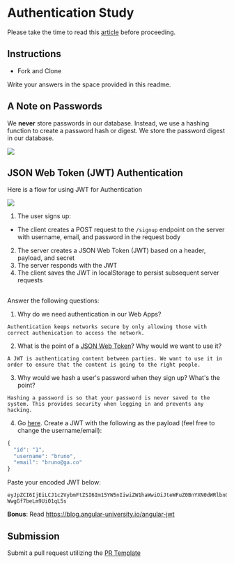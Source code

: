 # Authentication Study

Please take the time to read this [article](https://medium.com/ag-grid/a-plain-english-introduction-to-json-web-tokens-jwt-what-it-is-and-what-it-isnt-8076ca679843) before proceeding.

## Instructions

- Fork and Clone

Write your answers in the space provided in this readme.

## A Note on Passwords

We **never** store passwords in our database. Instead, we use a hashing function to create a password hash or digest. We store the password digest in our database.

![](password_digest.jpeg)

## JSON Web Token (JWT) Authentication

Here is a flow for using JWT for Authentication

![](jwt.jpeg)

1. The user signs up:

- The client creates a POST request to the `/signup` endpoint on the server with username, email, and password in the request body

2. The server creates a JSON Web Token (JWT) based on a header, payload, and secret
3. The server responds with the JWT
4. The client saves the JWT in localStorage to persist subsequent server requests

##

Answer the following questions:

1. Why do we need authentication in our Web Apps?

```
Authentication keeps networks secure by only allowing those with correct authenication to access the network.
```

2. What is the point of a [JSON Web Token](https://jwt.io/introduction)? Why would we want to use it?

```
A JWT is authenticating content between parties. We want to use it in order to ensure that the content is going to the right people.
```

3. Why would we hash a user's password when they sign up? What's the point?

```
Hashing a password is so that your password is never saved to the system. This provides security when logging in and prevents any hacking.
```

4. Go [here](https://jwt.io). Create a JWT with the following as the payload (feel free to change the username/email):

```js
{
  "id": "1",
  "username": "bruno",
  "email": "bruno@ga.co"
}
```

Paste your encoded JWT below:

```
eyJpZCI6IjEiLCJ1c2VybmFtZSI6Im15YW5nIiwiZW1haWwiOiJteWFuZ0BnYXN0dWRlbnQuY29tIiwiYWxnIjoiSFMyNTYifQ.eyJzdWIiOiIxMjM0NTY3ODkwIiwibmFtZSI6IkpvaG4gRG9lIiwiaWF0IjoxNTE2MjM5MDIyfQ.1rwiCEGLwQDNlsAjs3pZoun-WwgGf7beLm9Ui01qL5s
```

**Bonus**: Read https://blog.angular-university.io/angular-jwt

## Submission

Submit a pull request utilizing the [PR Template](https://github.com/SEI-R-2-22/template_pull_request)
